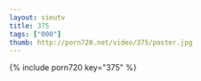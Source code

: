 ```yaml
--- 
layout: sieutv
title: 375
tags: ["000"]
thumb: http://porn720.net/video/375/poster.jpg
---
```

{% include porn720 key="375" %} 
